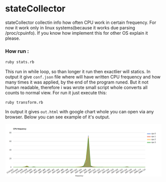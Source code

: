 # stateCollector

stateCollector collectin info how often CPU work in certain frequency. 
For now it work only in linux systems(because it works due parsing /proc/cpuinfo). 
If you know how implement this for other OS explain it please.

### How run :

```r
ruby stats.rb
``` 
This run in while loop, so than longer it run then exactlier will statics. 
In output it give `conf.json` file where will have written 
CPU frequency and how many times it was applied, by the end of 
the program runed. But it not human readable, therefore i was wrote
small script whole converts all counts to normal view. 
For run it just execute this:

```
ruby transform.rb
```

In output it gives `out.html` with google chart whole you can open via any browser.
Below you can see example of it's output.

![](img.png)
